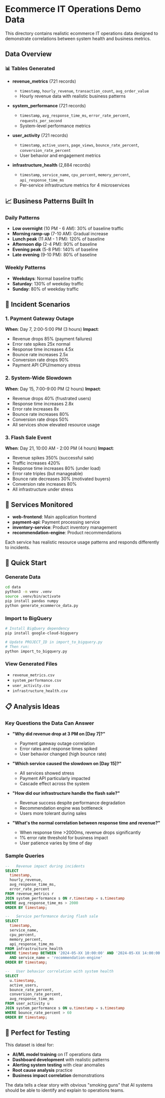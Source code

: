 # Ecommerce IT Operations Demo Data

This directory contains realistic ecommerce IT operations data designed to
demonstrate correlations between system health and business metrics.

## Data Overview

### 📊 Tables Generated

- **revenue_metrics** (721 records)

    - `timestamp`, `hourly_revenue`, `transaction_count`, `avg_order_value`
    - Hourly revenue data with realistic business patterns

- **system_performance** (721 records)

    - `timestamp`, `avg_response_time_ms`, `error_rate_percent`,
      `requests_per_second`
    - System-level performance metrics

- **user_activity** (721 records)

    - `timestamp`, `active_users`, `page_views`, `bounce_rate_percent`,
      `conversion_rate_percent`
    - User behavior and engagement metrics

- **infrastructure_health** (2,884 records)

    - `timestamp`, `service_name`, `cpu_percent`, `memory_percent`,
      `api_response_time_ms`
    - Per-service infrastructure metrics for 4 microservices

## 📈 Business Patterns Built In

### Daily Patterns

- **Low overnight** (10 PM - 6 AM): 30% of baseline traffic
- **Morning ramp-up** (7-10 AM): Gradual increase
- **Lunch peak** (11 AM - 1 PM): 120% of baseline
- **Afternoon dip** (2-4 PM): 90% of baseline
- **Evening peak** (5-8 PM): 140% of baseline
- **Late evening** (9-10 PM): 80% of baseline

### Weekly Patterns

- **Weekdays**: Normal baseline traffic
- **Saturday**: 130% of weekday traffic
- **Sunday**: 80% of weekday traffic

## 🚨 Incident Scenarios

### 1. Payment Gateway Outage

**When**: Day 7, 2:00-5:00 PM (3 hours) **Impact**:

- Revenue drops 85% (payment failures)
- Error rate spikes 25x normal
- Response time increases 4.5x
- Bounce rate increases 2.5x
- Conversion rate drops 90%
- Payment API CPU/memory stress

### 2. System-Wide Slowdown

**When**: Day 15, 7:00-9:00 PM (2 hours) **Impact**:

- Revenue drops 40% (frustrated users)
- Response time increases 2.8x
- Error rate increases 8x
- Bounce rate increases 80%
- Conversion rate drops 50%
- All services show elevated resource usage

### 3. Flash Sale Event

**When**: Day 21, 10:00 AM - 2:00 PM (4 hours) **Impact**:

- Revenue spikes 350% (successful sale)
- Traffic increases 420%
- Response time increases 80% (under load)
- Error rate triples (but manageable)
- Bounce rate decreases 30% (motivated buyers)
- Conversion rate increases 80%
- All infrastructure under stress

## 🔧 Services Monitored

- **web-frontend**: Main application frontend
- **payment-api**: Payment processing service
- **inventory-service**: Product inventory management
- **recommendation-engine**: Product recommendations

Each service has realistic resource usage patterns and responds differently to
incidents.

## 🚀 Quick Start

### Generate Data

```bash
cd data
python3 -m venv .venv
source .venv/bin/activate
pip install pandas numpy
python generate_ecommerce_data.py
```

### Import to BigQuery

```bash
# Install BigQuery dependency
pip install google-cloud-bigquery

# Update PROJECT_ID in import_to_bigquery.py
# Then run:
python import_to_bigquery.py
```

### View Generated Files

- `revenue_metrics.csv`
- `system_performance.csv`
- `user_activity.csv`
- `infrastructure_health.csv`

## 📋 Analysis Ideas

### Key Questions the Data Can Answer

- **"Why did revenue drop at 3 PM on [Day 7]?"**

    - Payment gateway outage correlation
    - Error rates and response times spiked
    - User behavior changed (high bounce rate)

- **"Which service caused the slowdown on [Day 15]?"**

    - All services showed stress
    - Payment API particularly impacted
    - Cascade effect across the system

- **"How did our infrastructure handle the flash sale?"**

    - Revenue success despite performance degradation
    - Recommendation engine was bottleneck
    - Users more tolerant during sales

- **"What's the normal correlation between response time and revenue?"**

    - When response time >2000ms, revenue drops significantly
    - 1% error rate threshold for business impact
    - User patience varies by time of day

### Sample Queries

```sql
--   Revenue impact during incidents
SELECT
  timestamp,
  hourly_revenue,
  avg_response_time_ms,
  error_rate_percent
FROM revenue_metrics r
JOIN system_performance s ON r.timestamp = s.timestamp
WHERE avg_response_time_ms > 2000
ORDER BY timestamp;

--   Service performance during flash sale
SELECT
  timestamp,
  service_name,
  cpu_percent,
  memory_percent,
  api_response_time_ms
FROM infrastructure_health
WHERE timestamp BETWEEN '2024-05-XX 10:00:00' AND '2024-05-XX 14:00:00'
  AND service_name = 'recommendation-engine'
ORDER BY timestamp;

--   User behavior correlation with system health
SELECT
  u.timestamp,
  active_users,
  bounce_rate_percent,
  conversion_rate_percent,
  avg_response_time_ms
FROM user_activity u
JOIN system_performance s ON u.timestamp = s.timestamp
WHERE bounce_rate_percent > 60
ORDER BY timestamp;
```

## 🎯 Perfect for Testing

This dataset is ideal for:

- **AI/ML model training** on IT operations data
- **Dashboard development** with realistic patterns
- **Alerting system testing** with clear anomalies
- **Root cause analysis** practice
- **Business impact correlation** demonstrations

The data tells a clear story with obvious "smoking guns" that AI systems should
be able to identify and explain to operations teams.
